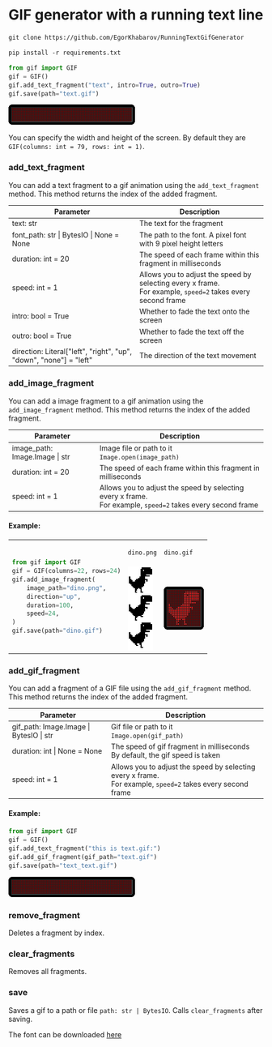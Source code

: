 
# GIF generator with a running text line

```shell
git clone https://github.com/EgorKhabarov/RunningTextGifGenerator
```

```shell
pip install -r requirements.txt
```

```python
from gif import GIF
gif = GIF()
gif.add_text_fragment("text", intro=True, outro=True)
gif.save(path="text.gif")
```
![text.gif](readme_content/text.gif)

You can specify the width and height of the screen.
By default they are `GIF(columns: int = 79, rows: int = 1)`.

### add_text_fragment

You can add a text fragment to a gif animation using the `add_text_fragment` method.
This method returns the index of the added fragment.

| Parameter                                                           | Description                                                                                                   |
|---------------------------------------------------------------------|---------------------------------------------------------------------------------------------------------------|
| text: str                                                           | The text for the fragment                                                                                     |
| font_path: str \| BytesIO \| None = None                            | The path to the font. A pixel font with 9 pixel height letters                                                |
| duration: int = 20                                                  | The speed of each frame within this fragment in milliseconds                                                  |
| speed: int = 1                                                      | Allows you to adjust the speed by selecting every x frame.<br>For example, `speed=2` takes every second frame |
| intro: bool = True                                                  | Whether to fade the text onto the screen                                                                      |
| outro: bool = True                                                  | Whether to fade the text off the screen                                                                       |
| direction: Literal\["left", "right", "up", "down", "none"] = "left" | The direction of the text movement                                                                            |

### add_image_fragment

You can add a image fragment to a gif animation using the `add_image_fragment` method.
This method returns the index of the added fragment.

| Parameter                      | Description                                                                                                   |
|--------------------------------|---------------------------------------------------------------------------------------------------------------|
| image_path: Image.Image \| str | Image file or path to it<br/>`Image.open(image_path)`                                                         |
| duration: int = 20             | The speed of each frame within this fragment in milliseconds                                                  |
| speed: int = 1                 | Allows you to adjust the speed by selecting every x frame.<br>For example, `speed=2` takes every second frame |

#### Example:

<table><tbody>
<tr><td rowspan="2">

```python
from gif import GIF
gif = GIF(columns=22, rows=24)
gif.add_image_fragment(
    image_path="dino.png",
    direction="up",
    duration=100,
    speed=24,
)
gif.save(path="dino.gif")

```
</td><td>

`dino.png`
</td><td>

`dino.gif`
</td></tr>
<tr>
<td><img alt="dino.png" src="readme_content/dino.png" width="50" style="image-rendering: pixelated;"></td>
<td><img alt="dino.gif" src="readme_content/dino.gif"></td>
</tr></tbody></table>


### add_gif_fragment

You can add a fragment of a GIF file using the `add_gif_fragment` method.
This method returns the index of the added fragment.

| Parameter                               | Description                                                                                                   |
|-----------------------------------------|---------------------------------------------------------------------------------------------------------------|
| gif_path: Image.Image \| BytesIO \| str | Gif file or path to it<br/>`Image.open(gif_path)`                                                             |
| duration: int \| None = None            | The speed of gif fragment in milliseconds<br/>By default, the gif speed is taken                              |
| speed: int = 1                          | Allows you to adjust the speed by selecting every x frame.<br>For example, `speed=2` takes every second frame |

#### Example:

```python
from gif import GIF
gif = GIF()
gif.add_text_fragment("this is text.gif:")
gif.add_gif_fragment(gif_path="text.gif")
gif.save(path="text_text.gif")
```
![text_text.gif](readme_content/text_text.gif)

### remove_fragment
Deletes a fragment by index.

### clear_fragments
Removes all fragments.

### save
Saves a gif to a path or file `path: str | BytesIO`.
Calls `clear_fragments` after saving.

The font can be downloaded [here](https://fonts-online.ru/fonts/monocraft)
